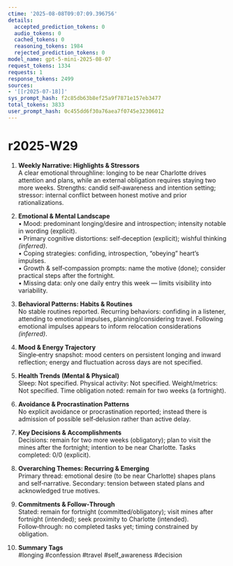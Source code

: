 ```yaml
---
ctime: '2025-08-08T09:07:09.396756'
details:
  accepted_prediction_tokens: 0
  audio_tokens: 0
  cached_tokens: 0
  reasoning_tokens: 1984
  rejected_prediction_tokens: 0
model_name: gpt-5-mini-2025-08-07
request_tokens: 1334
requests: 1
response_tokens: 2499
sources:
- '[[r2025-07-18]]'
sys_prompt_hash: f2c85db63b8ef25a9f7871e157eb3477
total_tokens: 3833
user_prompt_hash: 0c455dd6f30a76aea7f0745e32306012
---
```

# r2025-W29

1. **Weekly Narrative: Highlights & Stressors**  
A clear emotional throughline: longing to be near Charlotte drives attention and plans, while an external obligation requires staying two more weeks. Strengths: candid self‑awareness and intention setting; stressor: internal conflict between honest motive and prior rationalizations.

2. **Emotional & Mental Landscape**  
• Mood: predominant longing/desire and introspection; intensity notable in wording (explicit).  
• Primary cognitive distortions: self‑deception (explicit); wishful thinking *(inferred)*.  
• Coping strategies: confiding, introspection, “obeying” heart’s impulses.  
• Growth & self‑compassion prompts: name the motive (done); consider practical steps after the fortnight.  
• Missing data: only one daily entry this week — limits visibility into variability.

3. **Behavioral Patterns: Habits & Routines**  
No stable routines reported. Recurring behaviors: confiding in a listener, attending to emotional impulses, planning/considering travel. Following emotional impulses appears to inform relocation considerations *(inferred)*.

4. **Mood & Energy Trajectory**  
Single‑entry snapshot: mood centers on persistent longing and inward reflection; energy and fluctuation across days are not specified.

5. **Health Trends (Mental & Physical)**  
Sleep: Not specified. Physical activity: Not specified. Weight/metrics: Not specified. Time obligation noted: remain for two weeks (a fortnight).

6. **Avoidance & Procrastination Patterns**  
No explicit avoidance or procrastination reported; instead there is admission of possible self‑delusion rather than active delay.

7. **Key Decisions & Accomplishments**  
Decisions: remain for two more weeks (obligatory); plan to visit the mines after the fortnight; intention to be near Charlotte. Tasks completed: 0/0 (explicit).

8. **Overarching Themes: Recurring & Emerging**  
Primary thread: emotional desire (to be near Charlotte) shapes plans and self‑narrative. Secondary: tension between stated plans and acknowledged true motives.

9. **Commitments & Follow‑Through**  
Stated: remain for fortnight (committed/obligatory); visit mines after fortnight (intended); seek proximity to Charlotte (intended). Follow‑through: no completed tasks yet; timing constrained by obligation.

10. **Summary Tags**  
#longing #confession #travel #self_awareness #decision